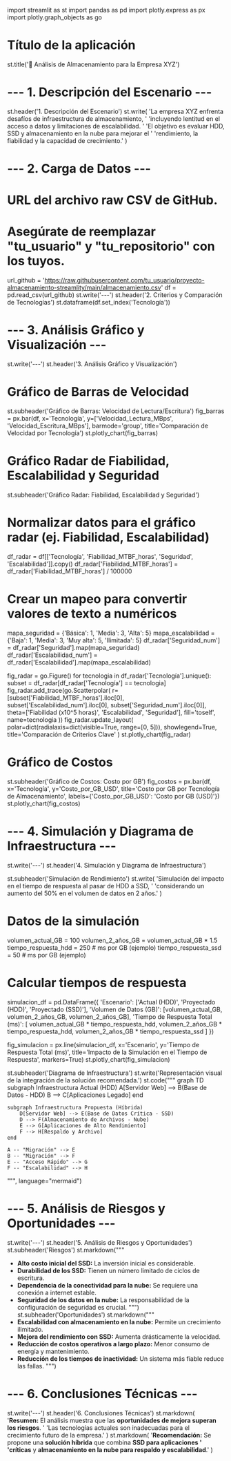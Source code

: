 import streamlit as st
import pandas as pd
import plotly.express as px
import plotly.graph_objects as go

# Título de la aplicación
st.title('🚀 Análisis de Almacenamiento para la Empresa XYZ')

# --- 1. Descripción del Escenario ---
st.header('1. Descripción del Escenario')
st.write(
    'La empresa XYZ enfrenta desafíos de infraestructura de almacenamiento, '
    'incluyendo lentitud en el acceso a datos y limitaciones de escalabilidad. '
    'El objetivo es evaluar HDD, SSD y almacenamiento en la nube para mejorar el '
    'rendimiento, la fiabilidad y la capacidad de crecimiento.'
)

# --- 2. Carga de Datos ---
# URL del archivo raw CSV de GitHub.
# Asegúrate de reemplazar "tu_usuario" y "tu_repositorio" con los tuyos.
url_github = 'https://raw.githubusercontent.com/tu_usuario/proyecto-almacenamiento-streamlity/main/almacenamiento.csv'
df = pd.read_csv(url_github)
st.write('---')
st.header('2. Criterios y Comparación de Tecnologías')
st.dataframe(df.set_index('Tecnología'))

# --- 3. Análisis Gráfico y Visualización ---
st.write('---')
st.header('3. Análisis Gráfico y Visualización')

# Gráfico de Barras de Velocidad
st.subheader('Gráfico de Barras: Velocidad de Lectura/Escritura')
fig_barras = px.bar(df, x='Tecnología', y=['Velocidad_Lectura_MBps', 'Velocidad_Escritura_MBps'], 
                    barmode='group', title='Comparación de Velocidad por Tecnología')
st.plotly_chart(fig_barras)

# Gráfico Radar de Fiabilidad, Escalabilidad y Seguridad
st.subheader('Gráfico Radar: Fiabilidad, Escalabilidad y Seguridad')
# Normalizar datos para el gráfico radar (ej. Fiabilidad, Escalabilidad)
df_radar = df[['Tecnología', 'Fiabilidad_MTBF_horas', 'Seguridad', 'Escalabilidad']].copy()
df_radar['Fiabilidad_MTBF_horas'] = df_radar['Fiabilidad_MTBF_horas'] / 100000
# Crear un mapeo para convertir valores de texto a numéricos
mapa_seguridad = {'Básica': 1, 'Media': 3, 'Alta': 5}
mapa_escalabilidad = {'Baja': 1, 'Media': 3, 'Muy alta': 5, 'Ilimitada': 5}
df_radar['Seguridad_num'] = df_radar['Seguridad'].map(mapa_seguridad)
df_radar['Escalabilidad_num'] = df_radar['Escalabilidad'].map(mapa_escalabilidad)

fig_radar = go.Figure()
for tecnologia in df_radar['Tecnología'].unique():
    subset = df_radar[df_radar['Tecnología'] == tecnologia]
    fig_radar.add_trace(go.Scatterpolar(
        r=[subset['Fiabilidad_MTBF_horas'].iloc[0], subset['Escalabilidad_num'].iloc[0], subset['Seguridad_num'].iloc[0]],
        theta=['Fiabilidad (x10^5 horas)', 'Escalabilidad', 'Seguridad'],
        fill='toself',
        name=tecnologia
    ))
fig_radar.update_layout(
    polar=dict(radialaxis=dict(visible=True, range=[0, 5])),
    showlegend=True,
    title='Comparación de Criterios Clave'
)
st.plotly_chart(fig_radar)

# Gráfico de Costos
st.subheader('Gráfico de Costos: Costo por GB')
fig_costos = px.bar(df, x='Tecnología', y='Costo_por_GB_USD', 
                    title='Costo por GB por Tecnología de Almacenamiento',
                    labels={'Costo_por_GB_USD': 'Costo por GB (USD)'})
st.plotly_chart(fig_costos)

# --- 4. Simulación y Diagrama de Infraestructura ---
st.write('---')
st.header('4. Simulación y Diagrama de Infraestructura')

st.subheader('Simulación de Rendimiento')
st.write(
    'Simulación del impacto en el tiempo de respuesta al pasar de HDD a SSD, '
    'considerando un aumento del 50% en el volumen de datos en 2 años.'
)
# Datos de la simulación
volumen_actual_GB = 100
volumen_2_años_GB = volumen_actual_GB * 1.5
tiempo_respuesta_hdd = 250  # ms por GB (ejemplo)
tiempo_respuesta_ssd = 50   # ms por GB (ejemplo)

# Calcular tiempos de respuesta
simulacion_df = pd.DataFrame({
    'Escenario': ['Actual (HDD)', 'Proyectado (HDD)', 'Proyectado (SSD)'],
    'Volumen de Datos (GB)': [volumen_actual_GB, volumen_2_años_GB, volumen_2_años_GB],
    'Tiempo de Respuesta Total (ms)': [
        volumen_actual_GB * tiempo_respuesta_hdd,
        volumen_2_años_GB * tiempo_respuesta_hdd,
        volumen_2_años_GB * tiempo_respuesta_ssd
    ]
})

fig_simulacion = px.line(simulacion_df, x='Escenario', y='Tiempo de Respuesta Total (ms)', 
                         title='Impacto de la Simulación en el Tiempo de Respuesta',
                         markers=True)
st.plotly_chart(fig_simulacion)

st.subheader('Diagrama de Infraestructura')
st.write('Representación visual de la integración de la solución recomendada.')
st.code("""
graph TD
    subgraph Infraestructura Actual (HDD)
        A[Servidor Web] --> B(Base de Datos - HDD)
        B --> C[Aplicaciones Legado]
    end

    subgraph Infraestructura Propuesta (Híbrida)
        D[Servidor Web] --> E(Base de Datos Crítica - SSD)
        D --> F(Almacenamiento de Archivos - Nube)
        E --> G[Aplicaciones de Alto Rendimiento]
        F --> H[Respaldo y Archivo]
    end

    A -- "Migración" --> E
    B -- "Migración" --> F
    E -- "Acceso Rápido" --> G
    F -- "Escalabilidad" --> H
""", language="mermaid")

# --- 5. Análisis de Riesgos y Oportunidades ---
st.write('---')
st.header('5. Análisis de Riesgos y Oportunidades')
st.subheader('Riesgos')
st.markdown("""
* **Alto costo inicial del SSD:** La inversión inicial es considerable.
* **Durabilidad de los SSD:** Tienen un número limitado de ciclos de escritura.
* **Dependencia de la conectividad para la nube:** Se requiere una conexión a internet estable.
* **Seguridad de los datos en la nube:** La responsabilidad de la configuración de seguridad es crucial.
""")
st.subheader('Oportunidades')
st.markdown("""
* **Escalabilidad con almacenamiento en la nube:** Permite un crecimiento ilimitado.
* **Mejora del rendimiento con SSD:** Aumenta drásticamente la velocidad.
* **Reducción de costos operativos a largo plazo:** Menor consumo de energía y mantenimiento.
* **Reducción de los tiempos de inactividad:** Un sistema más fiable reduce las fallas.
""")

# --- 6. Conclusiones Técnicas ---
st.write('---')
st.header('6. Conclusiones Técnicas')
st.markdown(
    '**Resumen:** El análisis muestra que las **oportunidades de mejora superan los riesgos**. '
    'Las tecnologías actuales son inadecuadas para el crecimiento futuro de la empresa.'
)
st.markdown(
    '**Recomendación:** Se propone una **solución híbrida** que combina **SSD para aplicaciones '
    'críticas** y **almacenamiento en la nube para respaldo y escalabilidad**.'
)
